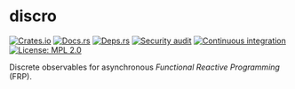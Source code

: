 # discro

[![Crates.io](https://img.shields.io/crates/v/discro.svg)](https://crates.io/crates/discro)
[![Docs.rs](https://docs.rs/discro/badge.svg)](https://docs.rs/discro)
[![Deps.rs](https://deps.rs/repo/github/uklotzde/discro/status.svg)](https://deps.rs/repo/github/uklotzde/discro)
[![Security audit](https://github.com/uklotzde/discro/actions/workflows/security-audit.yaml/badge.svg)](https://github.com/uklotzde/discro/actions/workflows/security-audit.yaml)
[![Continuous integration](https://github.com/uklotzde/discro/actions/workflows/continuous-integration.yaml/badge.svg)](https://github.com/uklotzde/discro/actions/workflows/continuous-integration.yaml)
[![License: MPL 2.0](https://img.shields.io/badge/License-MPL_2.0-brightgreen.svg)](https://opensource.org/licenses/MPL-2.0)

Discrete observables for asynchronous *Functional Reactive Programming* (FRP).
